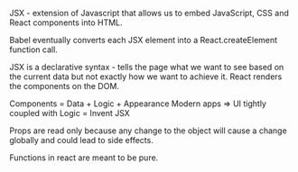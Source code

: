 JSX - extension of Javascript that allows us to embed JavaScript, CSS and React components into HTML.

Babel eventually converts each JSX element into a React.createElement function call.

JSX is a declarative syntax - tells the page what we want to see based on the current data but not exactly how we want to achieve it.
React renders the components on the DOM.

Components = Data + Logic + Appearance
Modern apps => UI tightly coupled with Logic = Invent JSX

Props are read only because any change to the object will cause a change globally and could lead to side effects.

Functions in react are meant to be pure.
